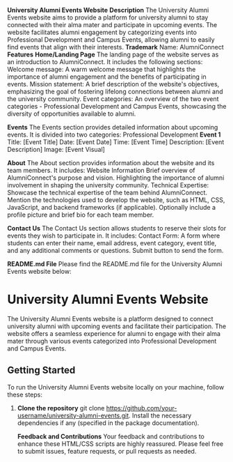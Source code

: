 **University Alumni Events Website**
**Description**
The University Alumni Events website aims to provide a platform for university alumni to stay connected with their alma mater and participate in upcoming events. The website facilitates alumni engagement by categorizing events into Professional Development and Campus Events, allowing alumni to easily find events that align with their interests.
**Trademark**
Name: AlumniConnect
**Features**
**Home/Landing Page**
The landing page of the website serves as an introduction to AlumniConnect. It includes the following sections:
Welcome message: A warm welcome message that highlights the importance of alumni engagement and the benefits of participating in events.
Mission statement: A brief description of the website's objectives, emphasizing the goal of fostering lifelong connections between alumni and the university community.
Event categories: An overview of the two event categories - Professional Development and Campus Events, showcasing the diversity of opportunities available to alumni.

**Events**
The Events section provides detailed information about upcoming events. It is divided into two categories:
Professional Development
**Event 1**
Title: [Event Title]
Date: [Event Date]
Time: [Event Time]
Description: [Event Description]
Image: [Event Visual]

**About**
The About section provides information about the website and its team members. It includes:
Website Information
Brief overview of AlumniConnect's purpose and vision.
Highlighting the importance of alumni involvement in shaping the university community.
Technical Expertise:
Showcase the technical expertise of the team behind AlumniConnect.
Mention the technologies used to develop the website, such as HTML, CSS, JavaScript, and backend frameworks (if applicable).
Optionally include a profile picture and brief bio for each team member.

**Contact Us**
The Contact Us section allows students to reserve their slots for events they wish to participate in. It includes:
Contact Form:
A form where students can enter their name, email address, event category, event title, and any additional comments or questions.
Submit button to send the form.

**README.md File**
Please find the README.md file for the University Alumni Events website below:
# University Alumni Events Website
The University Alumni Events website is a platform designed to connect university alumni with upcoming events and facilitate their participation. The website offers a seamless experience for alumni to engage with their alma mater through various events categorized into Professional Development and Campus Events.

## Getting Started
To run the University Alumni Events website locally on your machine, follow these steps:
1. **Clone the repository**
   git clone https://github.com/your-username/university-alumni-events.git.
   Install the necessary dependencies if any (specified in the package documentation).

   **Feedback and Contributions**
Your feedback and contributions to enhance these HTML/CSS scripts are highly reassured. 
Please feel free to submit issues, feature requests, or pull requests as needed.
